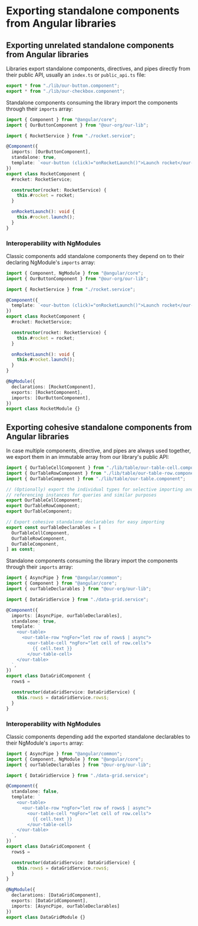 # Exporting standalone components from Angular libraries

## Exporting unrelated standalone components from Angular libraries

Libraries export standalone components, directives, and pipes directly from their public API, usually an `index.ts` or `public_api.ts` file:

```ts title="libs/our-lib/src/index.ts"
export * from "./lib/our-button.component";
export * from "./lib/our-checkbox.component";
```

Standalone components consuming the library import the components through their `imports` array:

```ts {2,7} title="rocket.component.ts"
import { Component } from "@angular/core";
import { OurButtonComponent } from "@our-org/our-lib";

import { RocketService } from "./rocket.service";

@Component({
  imports: [OurButtonComponent],
  standalone: true,
  template: `<our-button (click)="onRocketLaunch()">Launch rocket</our-button>`,
})
export class RocketComponent {
  #rocket: RocketService;

  constructor(rocket: RocketService) {
    this.#rocket = rocket;
  }

  onRocketLaunch(): void {
    this.#rocket.launch();
  }
}
```

### Interoperability with NgModules

Classic components add standalone components they depend on to their declaring NgModule's `imports` array:

```ts {2,24} title="rocket.component.ts"
import { Component, NgModule } from "@angular/core";
import { OurButtonComponent } from "@our-org/our-lib";

import { RocketService } from "./rocket.service";

@Component({
  template: `<our-button (click)="onRocketLaunch()">Launch rocket</our-button>`,
})
export class RocketComponent {
  #rocket: RocketService;

  constructor(rocket: RocketService) {
    this.#rocket = rocket;
  }

  onRocketLaunch(): void {
    this.#rocket.launch();
  }
}

@NgModule({
  declarations: [RocketComponent],
  exports: [RocketComponent],
  imports: [OurButtonComponent],
})
export class RocketModule {}
```

## Exporting cohesive standalone components from Angular libraries

In case multiple components, directive, and pipes are always used together, we export them in an immutable array from our library's public API:

```ts {12-16} title="libs/our-lib/src/index.ts"
import { OurTableCellComponent } from "./lib/table/our-table-cell.component";
import { OurTableRowComponent } from "./lib/table/our-table-row.component";
import { OurTableComponent } from "./lib/table/our-table.component";

// (Optionally) export the individual types for selective importing and
// referencing instances for queries and similar purposes
export OurTableCellComponent;
export OurTableRowComponent;
export OurTableComponent;

// Export cohesive standalone declarables for easy importing
export const ourTableDeclarables = [
  OurTableCellComponent,
  OurTableRowComponent,
  OurTableComponent,
] as const;
```

Standalone components consuming the library import the components through their `imports` array:

```ts {3,8} title="data-grid.component.ts (standalone)"
import { AsyncPipe } from "@angular/common";
import { Component } from "@angular/core";
import { ourTableDeclarables } from "@our-org/our-lib";

import { DataGridService } from "./data-grid.service";

@Component({
  imports: [AsyncPipe, ourTableDeclarables],
  standalone: true,
  template: `
    <our-table>
      <our-table-row *ngFor="let row of rows$ | async">
        <our-table-cell *ngFor="let cell of row.cells">
          {{ cell.text }}
        </our-table-cell>
    </our-table>
  `,
})
export class DataGridComponent {
  rows$ =

  constructor(dataGridService: DataGridService) {
    this.rows$ = dataGridService.rows$;
  }
}
```

### Interoperability with NgModules

Classic components depending add the exported standalone declarables to their NgModule's `imports` array:

```ts {3,29} title="data-grid.component.ts (classic)"
import { AsyncPipe } from "@angular/common";
import { Component, NgModule } from "@angular/core";
import { ourTableDeclarables } from "@our-org/our-lib";

import { DataGridService } from "./data-grid.service";

@Component({
  standalone: false,
  template: `
    <our-table>
      <our-table-row *ngFor="let row of rows$ | async">
        <our-table-cell *ngFor="let cell of row.cells">
          {{ cell.text }}
        </our-table-cell>
    </our-table>
  `,
})
export class DataGridComponent {
  rows$ =

  constructor(dataGridService: DataGridService) {
    this.rows$ = dataGridService.rows$;
  }
}

@NgModule({
  declarations: [DataGridComponent],
  exports: [DataGridComponent],
  imports: [AsyncPipe, ourTableDeclarables]
})
export class DataGridModule {}
```
